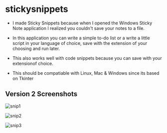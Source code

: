 # stickysnippets

- I made Sticky Snippets because when I opened the Windows Sticky Note application I realized you couldn't save your notes to a file.


- In this application you can write a simple to-do list or a write a little script in your language of choice, save with the extension of your choosing and run later.

- This also works well with code snippets because you can save with your extensionof choice.

- This should be compatiable with Linux, Mac & Windows since its based on Tkinter


## Version 2 Screenshots

![snip1](/images/stickies-v2.PNG)

![snip2](/images/stickies-v2-2.PNG)

![snip3](/images/stickies-v2-3.PNG)




